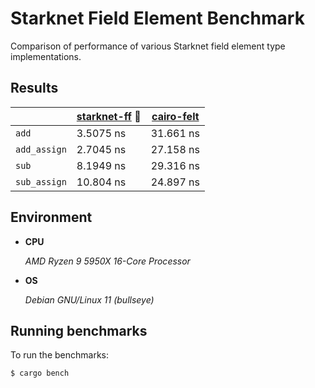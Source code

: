 # Starknet Field Element Benchmark

Comparison of performance of various Starknet field element type implementations.

## Results

|              | [starknet-ff](https://github.com/xJonathanLEI/starknet-rs) :crown: | [cairo-felt](https://github.com/lambdaclass/cairo-rs) |
| ------------ | ------------------------------------------------------------------ | ----------------------------------------------------- |
| `add`        | 3.5075 ns                                                          | 31.661 ns                                             |
| `add_assign` | 2.7045 ns                                                          | 27.158 ns                                             |
| `sub`        | 8.1949 ns                                                          | 29.316 ns                                             |
| `sub_assign` | 10.804 ns                                                          | 24.897 ns                                             |

## Environment

- **CPU**

  _AMD Ryzen 9 5950X 16-Core Processor_

- **OS**

  _Debian GNU/Linux 11 (bullseye)_

## Running benchmarks

To run the benchmarks:

```console
$ cargo bench
```
